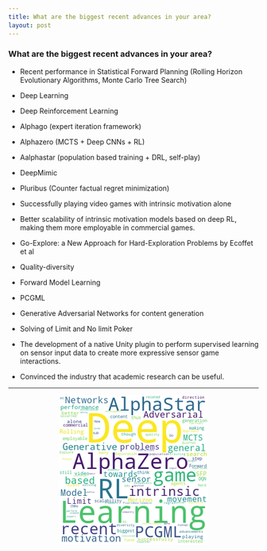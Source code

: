 ```yaml
---
title: What are the biggest recent advances in your area?
layout: post
---
```


### What are the biggest recent advances in your area?


* Recent performance in Statistical Forward Planning (Rolling Horizon Evolutionary Algorithms, Monte Carlo Tree Search)
* Deep Learning
* Deep Reinforcement Learning
* Alphago (expert iteration framework)
* Alphazero (MCTS + Deep CNNs + RL) 
* Aalphastar (population based training + DRL, self-play)
* DeepMimic
* Pluribus (Counter factual regret minimization)

* Successfully playing video games with intrinsic motivation alone
* Better scalability of intrinsic motivation models based on deep RL, making them more employable in commercial games.
* Go-Explore: a New Approach for Hard-Exploration Problems by Ecoffet et al
* Quality-diversity

* Forward Model Learning

* PCGML
* Generative Adversarial Networks for content generation

* Solving of Limit and No limit Poker
* The development of a native Unity plugin to perform supervised learning on sensor input data to create more expressive sensor game interactions.
* Convinced the industry that academic research can be useful.

<hr><center><img src='assets/png/q3-wordcloud.png' /></center>